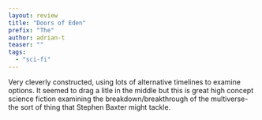 ```yaml
---
layout: review
title: "Doors of Eden"
prefix: "The"
author: adrian-t
teaser: ""
tags:
  - "sci-fi"
---
```


Very cleverly constructed, using lots of alternative timelines to examine options. It seemed to 
drag a litle in the middle but this is great high concept science fiction examining the 
breakdown/breakthrough of the multiverse-the sort of thing that Stephen Baxter might tackle.
